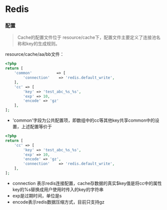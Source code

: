 # Redis

### 配置

> Cache的配置文件位于 resource/cache下，配置文件主要定义了连接池名称和key的生成规则。

resource/cache/aa/bb文件：

```php
<?php
return [
    'common'           => [
        'connection'    => 'redis.default_write',
    ],
    'cc' => [
        'key' => 'test_abc_%s_%s',
        'exp' => 10,
        'encode' => 'gz'
    ],
];
```

* 'common'字段为公共配置项，即数组中的cc等其他key共享common中的设置，上述配置等价于

```php
<?php
return [
    'cc' => [
        'key' => 'test_abc_%s_%s',
        'exp' => 10,
        'encode' => 'gz',
        'connection'    => 'redis.default_write',
    ],
];
```

* connection 表示redis连接配置，cache存数据的真实$key值是将cc中的属性key的%s替换成用户使用时传入的key的字符串
* exp是过期时间，单位是s
* encode表示redis数据压缩方式，目前只支持gz





